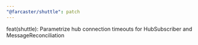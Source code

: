 ```yaml
---
"@farcaster/shuttle": patch
---
```


feat(shuttle): Parametrize hub connection timeouts for HubSubscriber and MessageReconciliation
